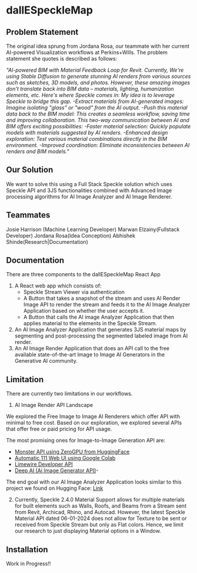 # dallESpeckleMap

## Problem Statement

The original idea sprung from Jordana Rosa, our teammate with her current AI-powered Visualization workflows at Perkins+Wills. The problem statement she quotes is described as follows:

*"AI-powered BIM with Material Feedback Loop for Revit. Currently, We're using Stable Diffusion to generate stunning AI renders from various sources such as sketches, 3D models, and photos. However, these amazing images don't translate back into BIM data – materials, lighting, humanization elements, etc. Here's where Speckle comes in: My idea is to leverage Speckle to bridge this gap. -Extract materials from AI-generated images: Imagine isolating "glass" or "wood" from the AI output. -Push this material data back to the BIM model: This creates a seamless workflow, saving time and improving collaboration. This two-way communication between AI and BIM offers exciting possibilities: -Faster material selection: Quickly populate models with materials suggested by AI renders. -Enhanced design exploration: Test various material combinations directly in the BIM environment. -Improved coordination: Eliminate inconsistencies between AI renders and BIM models."*

## Our Solution

We want to solve this using a Full Stack Speckle solution which uses Speckle API and 3JS functionalities combined with Advanced Image processing algorithms for AI Image Analyzer and AI Image Renderer.

## Teammates

Josie Harrison (Machine Learning Developer)
Marwan Elzainy(Fullstack Developer)
Jordana Rosa(Idea Conception)
Abhishek Shinde(Research|Documentation)

## Documentation

There are three components to the dallESpeckleMap React App
1. A React web app which consists of:
    - Speckle Stream Viewer via authentication
    - A Button that takes a snapshot of the stream and uses AI Render Image API to render the stream and feeds it to the AI Image Analyzer Application based on whether the user accepts it.
    - A Button that calls the AI image Analyzer Application that then applies material to the elements in the Speckle Stream.
2. An AI Image Analyzer Application that generates 3JS material maps by segmenting and post-processing the segmented labeled image from AI render.
3. An AI Image Render  Application that does an API call to the free available state-of-the-art Image to Image AI Generators in the Generative AI community.


## Limitation

There are currently two limitations in our workflows. 

1. AI Image Render API Landscape

We explored the Free Image to Image AI Renderers which offer API with minimal to free cost. Based on our exploration, we explored several APIs that offer free or paid pricing for API usage. 

The most promising ones for Image-to-Image Generation API are:
- [Monster API using ZeroGPU from HuggingFace](https://developer.monsterapi.ai/reference/post_generate-img2img)  
- [Automatic 111 Web UI using Google Colab](https://github.com/AUTOMATIC1111/stable-diffusion-webui) 
- [Limewire Developer API](https://developer.limewire.com/image-to-image ) 
- [Deep AI (Ai Image Generator API)](https://deepai.org/docs)- 

The end goal with our AI Image Analyzer Application looks similar to this project we found on Hugging Face: [Link ](https://huggingface.co/spaces/MykolaL/StableDesign)
   

2. Currently, Speckle 2.4.0 Material Support allows for multiple materials for built elements such as Walls, Roofs, and Beams from a Stream sent from Revit, Archicad, Rhino, and Autocad.
However, the latest Speckle Material API dated 06-01-2024 does not allow for Texture to be sent or received from Speckle Stream but only as Flat colors. Hence, we limit our research to 
just displaying Material options in a Window.

## Installation 

Work in Progress!!

